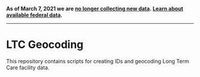 **As of March 7, 2021 we are [no longer collecting new data](https://covidtracking.com/analysis-updates/giving-thanks-and-looking-ahead-our-data-collection-work-is-done). [Learn about available federal data](https://covidtracking.com/analysis-updates/federal-covid-data-101-how-to-find-data).**

---

# LTC Geocoding

This repository contains scripts for creating IDs and geocoding Long Term Care facility data.
